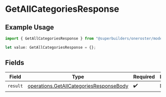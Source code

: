 # GetAllCategoriesResponse

## Example Usage

```typescript
import { GetAllCategoriesResponse } from "@superbuilders/oneroster/models/operations";

let value: GetAllCategoriesResponse = {};
```

## Fields

| Field                                                                                              | Type                                                                                               | Required                                                                                           | Description                                                                                        |
| -------------------------------------------------------------------------------------------------- | -------------------------------------------------------------------------------------------------- | -------------------------------------------------------------------------------------------------- | -------------------------------------------------------------------------------------------------- |
| `result`                                                                                           | [operations.GetAllCategoriesResponseBody](../../models/operations/getallcategoriesresponsebody.md) | :heavy_check_mark:                                                                                 | N/A                                                                                                |